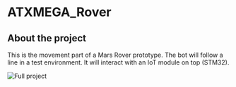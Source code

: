 # ATXMEGA_Rover

## About the project
This is the movement part of a Mars Rover prototype.
The bot will follow a line in a test environment. It will interact with an IoT module on top (STM32).

![Full project](https://github.com/PJLys/Disasterbot/assets/67599688/01fcf0c4-ca07-42f6-8573-27b129ecc090)
